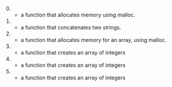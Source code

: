 0. - a function that allocates memory using malloc.
1. -  a function that concatenates two strings.
2. - a function that allocates memory for an array, using malloc.
3. - a function that creates an array of integers
3. - a function that creates an array of integers
3. - a function that creates an array of integers

